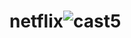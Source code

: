 # netflix![cast5](https://user-images.githubusercontent.com/132448129/235892169-26b78ef7-894b-4bb9-90a2-550c12a548a1.jpg)
